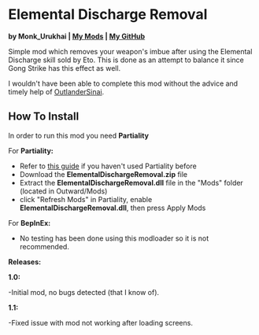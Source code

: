 # Elemental Discharge Removal

**by Monk_Urukhai | [My Mods](https://www.nexusmods.com/users/34353220?tab=user+files) | [My GitHub](https://github.com/Monk-Urukahi/Outward_Mods)**

Simple mod which removes your weapon's imbue after using the Elemental Discharge skill sold by Eto. This is done as an attempt to balance it since Gong Strike has this effect as well.

I wouldn't have been able to complete this mod without the advice and timely help of [OutlanderSinai](https://www.nexusmods.com/outward/users/68319717).

## How To Install
In order to run this mod you need **Partiality**

For **Partiality:**

- Refer to [this guide](https://outward.gamepedia.com/Installing_Mods#Partiality) if you haven't used Partiality before
- Download the **ElementalDischargeRemoval.zip** file
- Extract the **ElementalDischargeRemoval.dll** file in the "Mods" folder (located in Outward/Mods)
- click "Refresh Mods" in Partiality, enable **ElementalDischargeRemoval.dll**, then press Apply Mods

For **BepInEx:**

- No testing has been done using this modloader so it is not recommended.

**Releases:**

**1.0:**

-Initial mod, no bugs detected (that I know of).

**1.1:**

-Fixed issue with mod not working after loading screens.
